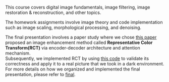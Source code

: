 This course covers digital image fundamentals, image filtering, image restoration & reconstruction, and other topics. 

The homework assignments involve image theory and code implementation such as image scaling, morphological processing, and denoising.

The final presentation involves a paper study where we chose [this paper](https://openaccess.thecvf.com/content/ICCV2021/html/Kim_Representative_Color_Transform_for_Image_Enhancement_ICCV_2021_paper.html) 
proposed an image enhancement method called **Representative Color Transform(RCT)** via encoder-decoder architecture and attention mechanism. \
Subsequently, we implemented RCT by using [this code](https://github.com/ThanosM97/Representative-Color-Transform) to validate its correctness and apply it to a real picture that we took in a dark environment.\
For more details on how we organized and implemented the final presentation, please refer to [final](https://github.com/YaoDeTsai/Image-Processing/tree/main/Final).
